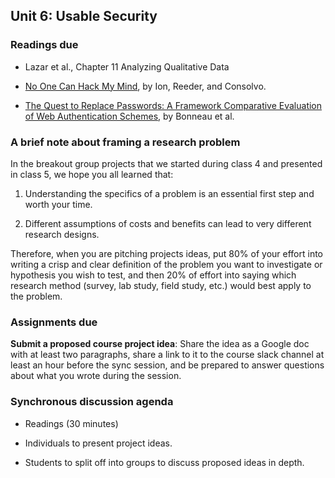 ## Unit 6: Usable Security

### Readings due

  - Lazar et al., Chapter 11 Analyzing Qualitative Data

  - [No One Can Hack My Mind](https://www.usenix.org/system/files/conference/soups2015/soups15-paper-ion.pdf), by Ion, Reeder, and Consolvo.

  - [The Quest to Replace Passwords: A Framework Comparative Evaluation of Web Authentication Schemes](https://www.cl.cam.ac.uk/~fms27/papers/2012-BonneauHerOorSta-password--oakland.pdf), by Bonneau et al.

### A brief note about framing a research problem

In the breakout group projects that we started during class 4 and presented in class 5, we hope you all learned that:

1. Understanding the specifics of a problem is an essential first step and worth your time.
    
2. Different assumptions of costs and benefits can lead to very different research designs.

Therefore, when you are pitching projects ideas, put 80% of your effort into writing a crisp and clear definition of the problem you want to investigate or hypothesis you wish to test, and then 20% of effort into saying which research method (survey, lab study, field study, etc.) would best apply to the problem.

### Assignments due

**Submit a proposed course project idea**: Share the idea as a Google doc with at least two paragraphs, share a link to it to the course slack channel at least an hour before the sync session, and be prepared to answer questions about what you wrote during the session.

### Synchronous discussion agenda

  - Readings (30 minutes)

  - Individuals to present project ideas.

  - Students to split off into groups to discuss proposed ideas in depth.

